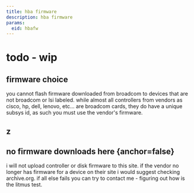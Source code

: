 ```yaml
---
title: hba firmware
description: hba firmware
params:
  eid: hbafw
---
```

# todo - wip

## firmware choice
you cannot flash firmware downloaded from broadcom to devices that are not broadcom or lsi labeled. while almost all controllers from vendors as cisco, hp, dell, lenovo, etc... are broadcom cards, they do have a unique subsys id, as such you must use the vendor's firmware.

## z

## no firmware downloads here {anchor=false}
i will not upload controller or disk firmware to this site. if the vendor no longer has firmware for a device on their site i would suggest checking archive.org. if all else fails you can try to contact me - figuring out how is the litmus test.
